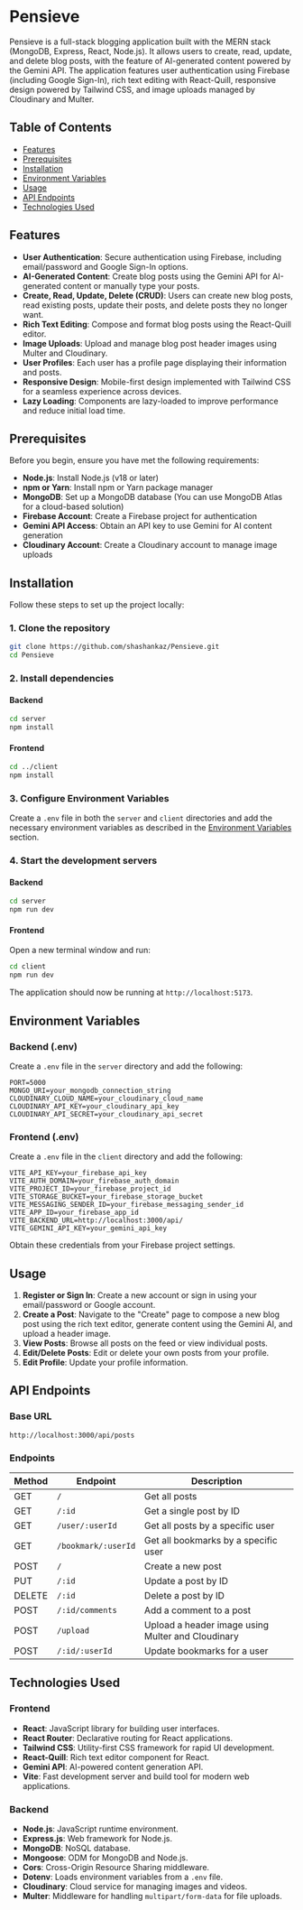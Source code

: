 # Pensieve

Pensieve is a full-stack blogging application built with the MERN stack (MongoDB, Express, React, Node.js). It allows users to create, read, update, and delete blog posts, with the feature of AI-generated content powered by the Gemini API. The application features user authentication using Firebase (including Google Sign-In), rich text editing with React-Quill, responsive design powered by Tailwind CSS, and image uploads managed by Cloudinary and Multer.

## Table of Contents

- [Features](#features)
- [Prerequisites](#prerequisites)
- [Installation](#installation)
- [Environment Variables](#environment-variables)
- [Usage](#usage)
- [API Endpoints](#api-endpoints)
- [Technologies Used](#technologies-used)

## Features

- **User Authentication**: Secure authentication using Firebase, including email/password and Google Sign-In options.
- **AI-Generated Content**: Create blog posts using the Gemini API for AI-generated content or manually type your posts.
- **Create, Read, Update, Delete (CRUD)**: Users can create new blog posts, read existing posts, update their posts, and delete posts they no longer want.
- **Rich Text Editing**: Compose and format blog posts using the React-Quill editor.
- **Image Uploads**: Upload and manage blog post header images using Multer and Cloudinary.
- **User Profiles**: Each user has a profile page displaying their information and posts.
- **Responsive Design**: Mobile-first design implemented with Tailwind CSS for a seamless experience across devices.
- **Lazy Loading**: Components are lazy-loaded to improve performance and reduce initial load time.

## Prerequisites

Before you begin, ensure you have met the following requirements:

- **Node.js**: Install Node.js (v18 or later)
- **npm or Yarn**: Install npm or Yarn package manager
- **MongoDB**: Set up a MongoDB database (You can use MongoDB Atlas for a cloud-based solution)
- **Firebase Account**: Create a Firebase project for authentication
- **Gemini API Access**: Obtain an API key to use Gemini for AI content generation
- **Cloudinary Account**: Create a Cloudinary account to manage image uploads

## Installation

Follow these steps to set up the project locally:

### 1. Clone the repository

```bash
git clone https://github.com/shashankaz/Pensieve.git
cd Pensieve
```

### 2. Install dependencies

#### Backend

```bash
cd server
npm install
```

#### Frontend

```bash
cd ../client
npm install
```

### 3. Configure Environment Variables

Create a `.env` file in both the `server` and `client` directories and add the necessary environment variables as described in the [Environment Variables](#environment-variables) section.

### 4. Start the development servers

#### Backend

```bash
cd server
npm run dev
```

#### Frontend

Open a new terminal window and run:

```bash
cd client
npm run dev
```

The application should now be running at `http://localhost:5173`.

## Environment Variables

### Backend (.env)

Create a `.env` file in the `server` directory and add the following:

```env
PORT=5000
MONGO_URI=your_mongodb_connection_string
CLOUDINARY_CLOUD_NAME=your_cloudinary_cloud_name
CLOUDINARY_API_KEY=your_cloudinary_api_key
CLOUDINARY_API_SECRET=your_cloudinary_api_secret
```

### Frontend (.env)

Create a `.env` file in the `client` directory and add the following:

```env
VITE_API_KEY=your_firebase_api_key
VITE_AUTH_DOMAIN=your_firebase_auth_domain
VITE_PROJECT_ID=your_firebase_project_id
VITE_STORAGE_BUCKET=your_firebase_storage_bucket
VITE_MESSAGING_SENDER_ID=your_firebase_messaging_sender_id
VITE_APP_ID=your_firebase_app_id
VITE_BACKEND_URL=http://localhost:3000/api/
VITE_GEMINI_API_KEY=your_gemini_api_key
```

Obtain these credentials from your Firebase project settings.

## Usage

1. **Register or Sign In**: Create a new account or sign in using your email/password or Google account.
2. **Create a Post**: Navigate to the "Create" page to compose a new blog post using the rich text editor, generate content using the Gemini AI, and upload a header image.
3. **View Posts**: Browse all posts on the feed or view individual posts.
4. **Edit/Delete Posts**: Edit or delete your own posts from your profile.
5. **Edit Profile**: Update your profile information.

## API Endpoints

### Base URL

```
http://localhost:3000/api/posts
```

### Endpoints

| Method | Endpoint                       | Description                                       |
| ------ | ------------------------------ | ------------------------------------------------- |
| GET    | `/`                            | Get all posts                                     |
| GET    | `/:id`                         | Get a single post by ID                           |
| GET    | `/user/:userId`                | Get all posts by a specific user                  |
| GET    | `/bookmark/:userId`            | Get all bookmarks by a specific user              |
| POST   | `/`                            | Create a new post                                 |
| PUT    | `/:id`                         | Update a post by ID                               |
| DELETE | `/:id`                         | Delete a post by ID                               |
| POST   | `/:id/comments`                | Add a comment to a post                           |
| POST   | `/upload`                      | Upload a header image using Multer and Cloudinary |
| POST   | `/:id/:userId`                 | Update bookmarks for a user                       |

## Technologies Used

### Frontend

- **React**: JavaScript library for building user interfaces.
- **React Router**: Declarative routing for React applications.
- **Tailwind CSS**: Utility-first CSS framework for rapid UI development.
- **React-Quill**: Rich text editor component for React.
- **Gemini API**: AI-powered content generation API.
- **Vite**: Fast development server and build tool for modern web applications.

### Backend

- **Node.js**: JavaScript runtime environment.
- **Express.js**: Web framework for Node.js.
- **MongoDB**: NoSQL database.
- **Mongoose**: ODM for MongoDB and Node.js.
- **Cors**: Cross-Origin Resource Sharing middleware.
- **Dotenv**: Loads environment variables from a `.env` file.
- **Cloudinary**: Cloud service for managing images and videos.
- **Multer**: Middleware for handling `multipart/form-data` for file uploads.
